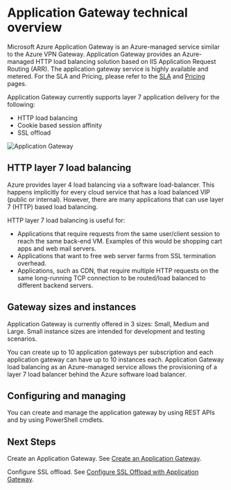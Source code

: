 <properties 
   pageTitle="Introduction to Application Gateway | Microsoft Azure"
   description="This page provides an overview of the Application Gateway service for layer 7 load balancing, including gateway sizes, HTTP load balancing, cookie based session affinity, and SSL offload."
   documentationCenter="na"
   services="application-gateway"
   authors="cherylmc"
   manager="jdial"
   editor="tysonn"/>
<tags 
   ms.service="application-gateway"
   ms.devlang="na"
   ms.topic="article" 
   ms.tgt_pltfrm="na"
   ms.workload="infrastructure-services" 
   ms.date="06/24/2015"
   ms.author="cherylmc"/>

# Application Gateway technical overview 


Microsoft Azure Application Gateway is an Azure-managed service similar to the Azure VPN Gateway. Application Gateway provides an Azure-managed HTTP load balancing solution based on IIS Application Request Routing (ARR). The application gateway service is highly available and metered. For the SLA and Pricing, please refer to the [SLA](http://azure.microsoft.com/support/legal/sla/) and [Pricing](https://azure.microsoft.com/pricing/details/application-gateway/) pages.

Application Gateway currently supports layer 7 application delivery for the following:

- HTTP load balancing
- Cookie based session affinity
- SSL offload

![Application Gateway](./media/application-gateway-introduction/appgateway1.png)

## HTTP layer 7 load balancing
Azure provides layer 4 load balancing via a software load-balancer. This happens implicitly for every cloud service that has a load balanced VIP (public or internal). However, there are many applications that can use layer 7 (HTTP) based load balancing. 


HTTP layer 7 load balancing is useful for:


- Applications that require requests from the same user/client session to reach the same back-end VM. Examples of this would be shopping cart apps and web mail servers.
- Applications that want to free web server farms from SSL termination overhead.
- Applications, such as CDN, that require multiple HTTP requests on the same long-running TCP connection to be routed/load balanced to different backend servers.

## Gateway sizes and instances

Application Gateway is currently offered in 3 sizes: Small, Medium and Large. Small instance sizes are intended for development and testing scenarios. 

You can create up to 10 application gateways per subscription and each application gateway can have up to 10 instances each. Application Gateway load balancing as an Azure-managed service allows the provisioning of a layer 7 load balancer behind the Azure software load balancer.

## Configuring and managing

You can create and manage the application gateway by using REST APIs and by using PowerShell cmdlets.

## Next Steps

Create an Application Gateway. See [Create an Application Gateway](application-gateway-create-gateway.md).

Configure SSL offload. See [Configure SSL Offload with Application Gateway](application-gateway-ssl.md).


